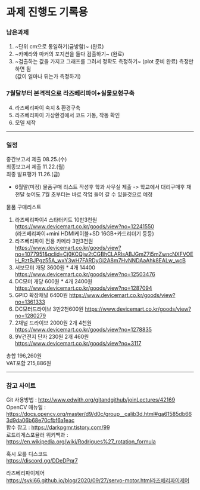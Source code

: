 # 과제 진행도 기록용


### 남은과제  
1. ~단위 cm으로 통일하기(금방함)~  (완료)
2. ~카메라와 마커의 포지션을 둘다 검출하기~ (완료)  
3. ~검출하는 값을 가지고 그래프를 그려서 정확도 측정하기~ (plot 준비 완료) 측정만 하면 됨  
(값이 얼마나 튀는가 측정하기)

### 7월달부터 본격적으로 라즈베리파이+실물모형구축  
4. 라즈베리파이 숙지 & 환경구축  
5. 라즈베리파이 가상환경에서 코드 가동, 작동 확인  
6. 모델 제작  

---
### 일정  
중간보고서 제출 08.25.(수)  
최종보고서 제출 11.22.(월)  
최종 발표평가    11.26.(금)  

* 6월말(미정)
물품구매 리스트 작성후 학과 사무실 제출 -> 학교에서 대리구매후 재전달
늦어도 7월 초부터는 바로 작업 들어 갈 수 있을것으로 예정  

물품 구매리스트  
1. 라즈베리파이4 스타터키트 10만3천원  
https://www.devicemart.co.kr/goods/view?no=12241550  
(라즈베리파이+mini HDMI케이블+SD 16GB+카드리더기 등등)  
2. 라즈베리파이 전용 카메라 3만3천원  
https://www.devicemart.co.kr/goods/view?no=1077951&gclid=Cj0KCQjw2tCGBhCLARIsABJGmZ7i5mZwncNXFVOEH_RztBJPgz55A_wxY3wH7FARDyGi2A8m7HvNNDAaAhk8EALw_wcB  
3. 서보모터 개당 3600원 * 4개 14400
https://www.devicemart.co.kr/goods/view?no=12503476
4. DC모터 개당 600원 * 4개 2400원
https://www.devicemart.co.kr/goods/view?no=1287094
5. GPIO 확장채널 6400원
https://www.devicemart.co.kr/goods/view?no=1361333
6. DC모터드라이브 3만2천600원
https://www.devicemart.co.kr/goods/view?no=1280279  
7. 2채널 드라이브 2000원 2개 4천원
https://www.devicemart.co.kr/goods/view?no=1278835
8. 9V건전지 단자 230원 2개 460원
https://www.devicemart.co.kr/goods/view?no=3117

총합 196,260원  
VAT포함 215,886원 

---
### 참고 사이트  
Git 사용방법 : http://www.edwith.org/gitandgithub/joinLectures/42169  
OpenCV 매뉴얼 : https://docs.opencv.org/master/d9/d0c/group__calib3d.html#ga61585db663d9da06b68e70cfbf6a1eac  
함수 참고 : https://darkpgmr.tistory.com/99  
로드리게스포뮬러 위키백과 : https://en.wikipedia.org/wiki/Rodrigues%27_rotation_formula  

혹시 모를 디스코드  
https://discord.gg/DDeDPqr7

라즈베리파이제어  
https://syki66.github.io/blog/2020/09/27/servo-motor.html라즈베리파이제어
